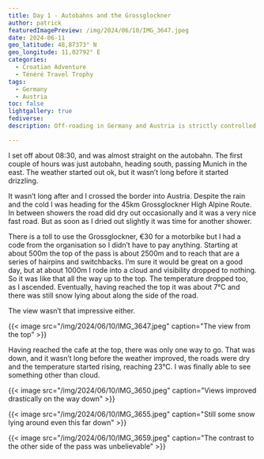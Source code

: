 ```yaml
---
title: Day 1 - Autobahns and the Grossglockner
author: patrick
featuredImagePreview: /img/2024/06/10/IMG_3647.jpeg
date: 2024-06-11
geo_latitude: 48,87373° N
geo_longitude: 11,02792° E
categories:
  - Croatian Adventure
  - Ténéré Travel Trophy
tags:
  - Germany
  - Austria
toc: false
lightgallery: true
fediverse:
description: Off-roading in Germany and Austria is strictly controlled. So the aim of today is to get through Germany and Austria as fast as possible. 

---
```


<!--more-->

I set off about 08:30, and was almost straight on the autobahn. The first couple of hours was just autobahn, heading south, passing Munich in the east. The weather started out ok, but it wasn’t long before it started drizzling. 

It wasn’t long after and I crossed the border into Austria. Despite the rain and the cold I was heading for the 45km Grossglockner High Alpine Route. In between showers the road did dry out occasionally and it was a very nice fast road. But as soon as I dried out slightly it was time for another shower. 

There is a toll to use the Grossglockner, €30 for a motorbike but I had a code from the organisation so I didn’t have to pay anything. Starting at about 500m the top of the pass is about 2500m and to reach that are a series of hairpins and switchbacks. I’m sure it would be great on a good day, but at about 1000m I rode into a cloud and visibility dropped to nothing. So it was like that all the way up to the top. The temperature dropped too, as I ascended. Eventually, having reached the top it was about 7°C and there was still snow lying about along the side of the road. 

The view wasn’t that impressive either. 

{{< image src="/img/2024/06/10/IMG_3647.jpeg" caption="The view from the top" >}}

Having reached the cafe at the top, there was only one way to go. That was down, and it wasn’t long before the weather improved, the roads were dry and the temperature started rising, reaching 23°C. I was finally able to see something other than cloud. 

{{< image src="/img/2024/06/10/IMG_3650.jpeg" caption="Views improved drastically on the way down" >}}

{{< image src="/img/2024/06/10/IMG_3655.jpeg" caption="Still some snow lying around even this far down" >}}

{{< image src="/img/2024/06/10/IMG_3659.jpeg" caption="The contrast to the other side of the pass was unbelievable" >}}

